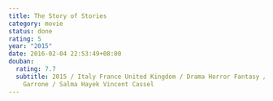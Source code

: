 ```yaml
---
title: The Story of Stories
category: movie
status: done
rating: 5
year: "2015"
date: 2016-02-04 22:53:49+08:00
douban:
  rating: 7.7
  subtitle: 2015 / Italy France United Kingdom / Drama Horror Fantasy / Matteo
    Garrone / Salma Hayek Vincent Cassel
---
```



